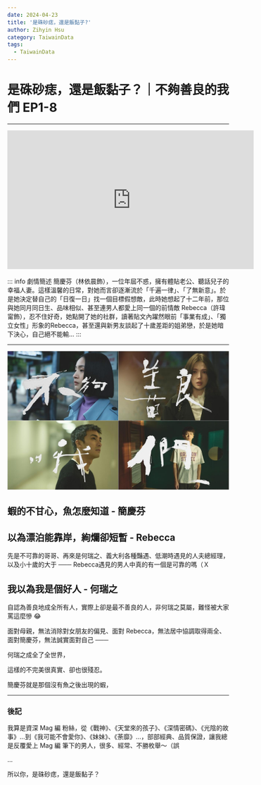 ```yaml
---
date: 2024-04-23
title: '是硃砂痣，還是飯黏子?'
author: Zihyin Hsu
category: TaiwainData
tags:
  - TaiwainData
---
```


# 是硃砂痣，還是飯黏子？｜不夠善良的我們 EP1-8

---

<iframe width="560" height="315" src="https://www.youtube.com/embed/gQJbdz_5054?si=r8HPIsYLGIbmANSu" title="YouTube video player" frameborder="0" allow="accelerometer; autoplay; clipboard-write; encrypted-media; gyroscope; picture-in-picture; web-share" referrerpolicy="strict-origin-when-cross-origin" allowfullscreen></iframe>

::: info 劇情簡述
簡慶芬（林依晨飾），一位年屆不惑，擁有體貼老公、聽話兒子的幸福人妻。這樣溫馨的日常，對她而言卻逐漸流於「千遍一律」、「了無新意」。於是她決定替自己的「日復一日」找一個目標假想敵，此時她想起了十二年前，那位與她同月同日生、品味相似、甚至連男人都愛上同一個的前情敵 Rebecca（許瑋甯飾），忍不住好奇，她點開了她的社群，讀著貼文內躍然眼前「事業有成」、「獨立女性」形象的Rebecca，甚至還與新男友談起了十歲差距的姐弟戀，於是她暗下決心，自己絕不能輸...
:::

---

![不夠善良的我們](./img/01.png)

## 蝦的不甘心，魚怎麼知道 - 簡慶芬

## 以為漂泊能靠岸，絢爛卻短暫 - Rebecca

先是不可靠的哥哥、再來是何瑞之、義大利各種豔遇、低潮時遇見的人夫總經理，以及小十歲的大于 ─── Rebecca遇見的男人中真的有一個是可靠的嗎（Ｘ

## 我以為我是個好人 - 何瑞之

自認為善良地成全所有人，實際上卻是最不善良的人，非何瑞之莫屬，難怪被大家罵這麼慘 😂

面對母親，無法消除對女朋友的偏見、面對 Rebecca，無法居中協調取得兩全、面對簡慶芬，無法誠實面對自己 ───

何瑞之成全了全世界，

這樣的不完美很真實、卻也很殘忍。

簡慶芬就是那個沒有魚之後出現的蝦，

---

### 後記

我算是資深 Mag 編 粉絲，從《戰神》、《天堂來的孩子》、《深情密碼》、《光陰的故事》...到《我可能不會愛你》、《妹妹》、《荼靡》...，部部經典、品質保證，讓我總是反覆愛上 Mag 編 筆下的男人，很多、經常、不勝枚舉～（誤

...

所以你，是硃砂痣，還是飯黏子？
